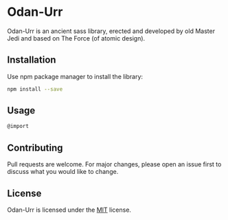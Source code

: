 # Odan-Urr

Odan-Urr is an ancient sass library, erected and developed by old Master Jedi and based on The Force (of atomic design).

## Installation

Use npm package manager to install the library:

```bash
npm install --save
```

## Usage

```bash
@import
```

## Contributing
Pull requests are welcome. For major changes, please open an issue first to discuss what you would like to change.

## License
Odan-Urr is licensed under the [MIT](https://choosealicense.com/licenses/mit/) license.
